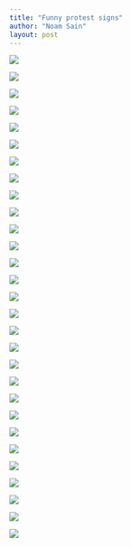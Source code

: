```yaml
---
title: "Funny protest signs"
author: "Noam Sain"
layout: post
---
```


![](/assets/2020/2020-06-funny-protest-signs-1.jpg)

![](/assets/2020/2020-06-funny-protest-signs-2.jpg)

![](/assets/2020/2020-06-funny-protest-signs-3.jpg)

![](/assets/2020/2020-06-funny-protest-signs-4.png)

![](/assets/2020/2020-06-funny-protest-signs-5.jpg)

![](/assets/2020/2020-06-funny-protest-signs-6.png)

![](/assets/2020/2020-06-funny-protest-signs-7.jpg)

![](/assets/2020/2020-06-funny-protest-signs-8.jpg)

![](/assets/2020/2020-06-funny-protest-signs-9.jpg)

![](/assets/2020/2020-06-funny-protest-signs-10.jpg)

![](/assets/2020/2020-06-funny-protest-signs-11.jpg)

![](/assets/2020/2020-06-funny-protest-signs-12.jpg)

![](/assets/2020/2020-06-funny-protest-signs-13.jpg)

![](/assets/2020/2020-06-funny-protest-signs-14.jpg)

![](/assets/2020/2020-06-funny-protest-signs-15.png)

![](/assets/2020/2020-06-funny-protest-signs-21.jpg)

![](/assets/2020/2020-06-funny-protest-signs-26.jpg)

![](/assets/2020/2020-06-funny-protest-signs-27.jpg)

![](/assets/2020/2020-06-funny-protest-signs-29.jpg)

![](/assets/2020/2020-06-funny-protest-signs-35.jpg)

![](/assets/2020/2020-06-funny-protest-signs-41.jpg)

![](/assets/2020/2020-06-funny-protest-signs-43.jpg)

![](/assets/2020/2020-06-funny-protest-signs-46.jpg)

![](/assets/2020/2020-06-funny-protest-signs-47.jpg)

![](/assets/2020/2020-06-funny-protest-signs-48.jpg)

![](/assets/2020/2020-06-funny-protest-signs-49.jpg)

![](/assets/2020/2020-06-funny-protest-signs-51.jpg)

![](/assets/2020/2020-06-funny-protest-signs-54.jpg)

![](/assets/2020/2020-06-funny-protest-signs-56.jpg)
